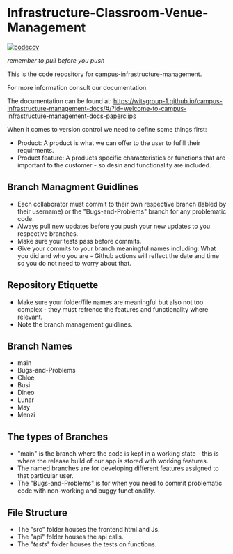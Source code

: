 # Infrastructure-Classroom-Venue-Management

[![codecov](https://codecov.io/gh/witsgroup-1/campus-infrastructure-management/graph/badge.svg?token=NIS6N92ZUX)](https://codecov.io/gh/witsgroup-1/campus-infrastructure-management)

*remember to pull before you push*

This is the code repository for campus-infrastructure-management.

For more information consult our documentation.

The documentation can be found at: https://witsgroup-1.github.io/campus-infrastructure-management-docs/#/?id=welcome-to-campus-infrastructure-management-docs-paperclips

When it comes to version control we need to define some things first:

- Product: A product is what we can offer to the user to fufill their requirments.
- Product feature: A products specific characteristics or functions that are important to the customer - so desin and functionality are included.


## Branch Managment Guidlines
- Each collaborator must commit to their own respective branch (labled by their username) or the "Bugs-and-Problems" branch for any problematic code.
- Always pull new updates before you push your new updates to you respective branches.
- Make sure your tests pass before commits.
- Give your commits to your branch meaningful names including: What you did and who you are - Github actions will reflect the date and time so you do not need to worry about that.

## Repository Etiquette 
- Make sure your folder/file names are meaningful but also not too complex - they must refrence the features and functionality where relevant.
- Note the branch management guidlines.

## Branch Names 
- main
- Bugs-and-Problems
- Chloe
- Busi
- Dineo
- Lunar
- May
- Menzi

## The types of Branches
- "main" is the branch where the code is kept in a working state - this is where the release build of our app is stored with working features.
- The named branches are for developing different features assigned to that particular user.
- The "Bugs-and-Problems" is for when you need to commit problematic code with non-working and buggy functionality.
  
## File Structure
- The "src" folder houses the frontend html and Js.
- The "api" folder houses the api calls.
- The "_tests_" folder houses the tests on functions.

